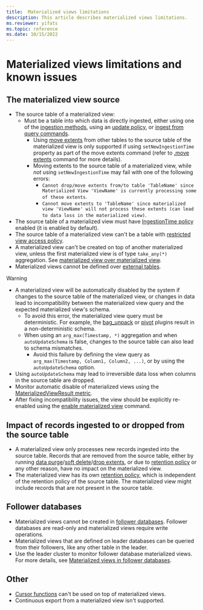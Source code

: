 ```yaml
---
title:  Materialized views limitations
description: This article describes materialized views limitations.
ms.reviewer: yifats
ms.topic: reference
ms.date: 10/15/2022
---
```


# Materialized views limitations and known issues

## The materialized view source

* The source table of a materialized view:
  * Must be a table into which data is directly ingested, either using one of the [ingestion methods](../../../ingest-data-overview.md#ingestion-methods-and-tools), using an [update policy](../update-policy.md), or [ingest from query commands](../data-ingestion/ingest-from-query.md).
    * Using [move extents](../move-extents.md) from other tables to the source table of the materialized view is only supported if using `setNewIngestionTime` property as part of the move extents command (refer to [.move extents](../move-extents.md) command for more details).
    * Moving extents to the source table of a materialized view, while *not* using `setNewIngestionTime` may fail with one of the following errors:
      * `Cannot drop/move extents from/to table 'TableName' since Materialized View 'ViewName' is currently processing some of these extents`.
      * `Cannot move extents to 'TableName' since materialized view 'ViewName' will not process these extents (can lead to data loss in the materialized view)`.
* The source table of a materialized view must have [IngestionTime policy](../ingestion-time-policy.md) enabled (it is enabled by default).
* The source table of a materialized view can't be a table with [restricted view access policy](../restricted-view-access-policy.md).
* A materialized view can't be created on top of another materialized view, unless the first materialized view is of type `take_any(*)` aggregation. See [materialized view over materialized view](materialized-view-overview.md#materialized-view-over-materialized-view).
* Materialized views cannot be defined over [external tables](../../query/schema-entities/external-tables.md).

> [!WARNING]
>
> * A materialized view will be automatically disabled by the system if changes to the source table of the materialized view, or changes in data lead to incompatibility between the materialized view query and the expected materialized view's schema.
>   * To avoid this error, the materialized view query must be deterministic. For example, the [bag_unpack](../../query/bag-unpackplugin.md) or [pivot](../../query/pivotplugin.md) plugins result in a non-deterministic schema.
>   * When using an `arg_max(Timestamp, *)` aggregation and when `autoUpdateSchema` is false, changes to the source table can also lead to schema mismatches.
>     * Avoid this failure by defining the view query as `arg_max(Timestamp, Column1, Column2, ...)`, or by using the `autoUpdateSchema` option.
> * Using `autoUpdateSchema` may lead to irreversible data loss when columns in the source table are dropped.
> * Monitor automatic disable of materialized views using the [MaterializedViewResult metric](materialized-views-monitoring.md#materializedviewresult-metric).
> * After fixing incompatibility issues, the view should be explicitly re-enabled using the [enable materialized view](materialized-view-enable-disable.md) command.

## Impact of records ingested to or dropped from the source table

* A materialized view only processes new records ingested into the source table. Records that are removed from the source table, either by running [data purge](../../concepts/data-purge.md)/[soft delete](../../concepts/data-soft-delete.md)/[drop extents](../drop-extents.md), or due to [retention policy](../retention-policy.md) or any other reason, have no impact on the materialized view.
* The materialized view has its own [retention policy](materialized-view-policies.md#retention-and-caching-policy), which is independent of the retention policy of the source table. The materialized view might include records that are not present in the source table.

## Follower databases

* Materialized views cannot be created in [follower databases](../../../follower.md). Follower databases are read-only and materialized views require write operations.  
* Materialized views that are defined on leader databases can be queried from their followers, like any other table in the leader.
* Use the leader cluster to monitor follower database materialized views. For more details, see [Materialized views in follower databases](materialized-views-monitoring.md#materialized-views-in-follower-databases).

## Other

* [Cursor functions](../database-cursor.md#cursor-functions) can't be used on top of materialized views.
* Continuous export from a materialized view isn't supported.
